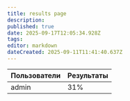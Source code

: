 ```yaml
---
title: results page
description: 
published: true
date: 2025-09-17T12:05:34.928Z
tags: 
editor: markdown
dateCreated: 2025-09-11T11:41:40.637Z
---
```


| Пользователи | Результаты |
|--------------|------------|
| admin | 31% |